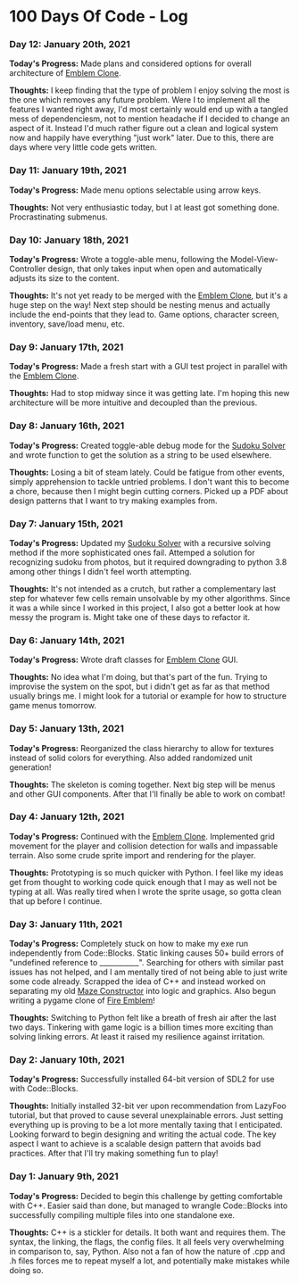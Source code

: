 # 100 Days Of Code - Log

### Day 12: January 20th, 2021
**Today's Progress:** Made plans and considered options for overall architecture of [Emblem Clone](https://github.com/erifo/emblem-clone).

**Thoughts:** I keep finding that the type of problem I enjoy solving the most is the one which removes any future problem. Were I to implement all the features I wanted right away, I'd most certainly would end up with a tangled mess of dependenciesm, not to mention headache if I decided to change an aspect of it. Instead I'd much rather figure out a clean and logical system now and happily have everything "just work" later. Due to this, there are days where very little code gets written.

### Day 11: January 19th, 2021
**Today's Progress:** Made menu options selectable using arrow keys.

**Thoughts:** Not very enthusiastic today, but I at least got something done. Procrastinating submenus.

### Day 10: January 18th, 2021
**Today's Progress:** Wrote a toggle-able menu, following the Model-View-Controller design, that only takes input when open and automatically adjusts its size to the content.

**Thoughts:** It's not yet ready to be merged with the [Emblem Clone](https://github.com/erifo/emblem-clone), but it's a huge step on the way! Next step should be nesting menus and actually include the end-points that they lead to. Game options, character screen, inventory, save/load menu, etc.

### Day 9: January 17th, 2021
**Today's Progress:** Made a fresh start with a GUI test project in parallel with the [Emblem Clone](https://github.com/erifo/emblem-clone).

**Thoughts:** Had to stop midway since it was getting late. I'm hoping this new architecture will be more intuitive and decoupled than the previous.

### Day 8: January 16th, 2021
**Today's Progress:** Created toggle-able debug mode for the [Sudoku Solver](https://github.com/erifo/sudoku-solver) and wrote function to get the solution as a string to be used elsewhere. 

**Thoughts:** Losing a bit of steam lately. Could be fatigue from other events, simply apprehension to tackle untried problems. I don't want this to become a chore, because then I might begin cutting corners. Picked up a PDF about design patterns that I want to try making examples from.

### Day 7: January 15th, 2021
**Today's Progress:** Updated my [Sudoku Solver](https://github.com/erifo/sudoku-solver) with a recursive solving method if the more sophisticated ones fail. Attemped a solution for recognizing sudoku from photos, but it required downgrading to python 3.8 among other things I didn't feel worth attempting.

**Thoughts:** It's not intended as a crutch, but rather a complementary last step for whatever few cells remain unsolvable by my other algorithms. Since it was a while since I worked in this project, I also got a better look at how messy the program is. Might take one of these days to refactor it.

### Day 6: January 14th, 2021
**Today's Progress:** Wrote draft classes for [Emblem Clone](https://github.com/erifo/emblem-clone) GUI.

**Thoughts:** No idea what I'm doing, but that's part of the fun. Trying to improvise the system on the spot, but i didn't get as far as that method usually brings me. I might look for a tutorial or example for how to structure game menus tomorrow.

### Day 5: January 13th, 2021
**Today's Progress:** Reorganized the class hierarchy to allow for textures instead of solid colors for everything. Also added randomized unit generation!

**Thoughts:** The skeleton is coming together. Next big step will be menus and other GUI components. After that I'll finally be able to work on combat!

### Day 4: January 12th, 2021
**Today's Progress:** Continued with the [Emblem Clone](https://github.com/erifo/emblem-clone). Implemented grid movement for the player and collision detection for walls and impassable terrain. Also some crude sprite import and rendering for the player.

**Thoughts:** Prototyping is so much quicker with Python. I feel like my ideas get from thought to working code quick enough that I may as well not be typing at all. Was really tired when I wrote the sprite usage, so gotta clean that up before I continue.

### Day 3: January 11th, 2021
**Today's Progress:** Completely stuck on how to make my exe run independently from Code::Blocks. Static linking causes 50+ build errors of "undefined reference to ___________". Searching for others with similar past issues has not helped, and I am mentally tired of not being able to just write some code already. Scrapped the idea of C++ and instead worked on separating my old [Maze Constructor](https://github.com/erifo/maze-constructor) into logic and graphics. Also begun writing a pygame clone of [Fire Emblem](https://github.com/erifo/emblem-clone)!

**Thoughts:** Switching to Python felt like a breath of fresh air after the last two days. Tinkering with game logic is a billion times more exciting than solving linking errors. At least it raised my resilience against irritation.

### Day 2: January 10th, 2021
**Today's Progress:** Successfully installed 64-bit version of SDL2 for use with Code::Blocks.

**Thoughts:** Initially installed 32-bit ver upon recommendation from LazyFoo tutorial, but that proved to cause several unexplainable errors. Just setting everything up is proving to be a lot more mentally taxing that I enticipated. Looking forward to begin designing and writing the actual code. The key aspect I want to achieve is a scalable design pattern that avoids bad practices. After that I'll try making something fun to play!

### Day 1: January 9th, 2021
**Today's Progress:** Decided to begin this challenge by getting comfortable with C++. Easier said than done, but managed to wrangle Code::Blocks into successfully compiling multiple files into one standalone exe.

**Thoughts:** C++ is a stickler for details. It both want and requires them. The syntax, the linking, the flags, the config files. It all feels very overwhelming in comparison to, say, Python. Also not a fan of how the nature of .cpp and .h files forces me to repeat myself a lot, and potentially make mistakes while doing so.